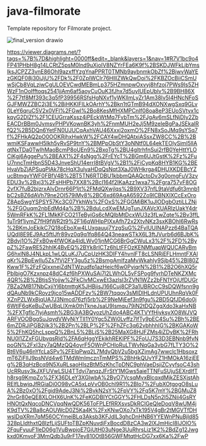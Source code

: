# java-filmorate
Template repository for Filmorate project.

![final_version drawio](https://user-images.githubusercontent.com/76499013/184540930-ad61708d-4420-4132-a91b-c6f5002cabc6.png)


https://viewer.diagrams.net/?tags=%7B%7D&highlight=0000ff&edit=_blank&layers=1&nav=1#R7V1bc9o4FP41PHbH8g14LCRtZ5psM0lnd9uXjoIV8NZYrFEa6K9f%2BSKDJWFkLjbYmslksJCPZZ3vnE86OhI9azxffYzgYnaPPRT0TMNb9aybnmkObZf%2BjwvWaYEzGKQF08j30iJjU%2FDk%2F0ZpIWClr76HlllZWkQwDoi%2FKBZOcBiiCSmUwSjCb8VqLzjwCgULOEVCwdMEBmLp375HZmnpwOxvyj8hfzoj7PWs9Is5ZHWzF1nOoIfftoqs2541jjAm6af5aoyCuOuK3fJhx7d5uyIUEpUblv%2B9BH86X%2F7tf8Mf393c3q5fP39956RSfsHgNXvf1yWKllmLyZr1Am38Iv5I4HNcNFoSGJFMWZZBC2j3E%2BiHKKIFILkOArhY%2Bkn1tGTmB94dXONXwgSxq9GLv0LeY6qruC5V2x0VFl%2FGwl%2Bo8KesMfHXMPCnIf08oa8eP3EUoSVtyx1ckqyG2DlZf%2F1CEUGrraKssz4iPEckWtMq7FvbTm%2FJgAv6mSLfNjDIy2ZbEACDrBBm0JvmsvPHPVKownBK3yh%2FnmMUH2eJj5M9zeIeBgPaJSEkaIRfQ2%2B5DQn6YetFN0UJUCqAxhVAU46Xxxj2oxmO%2FN8xSoJMq9sYSq7f%2FHkAQ2pO0OOKRjhxHwkW%2FCAY4wDHQAtxiASsxZW8CC%2B%2BwmiKSFawwH5Ikh5yRvSP9tnY%2BMPpObStY3oNNtf0L64ekTEOlySimI5lIAqtNxTDa0TwIhMaoBcmP8oUEn9%2BxoTg%2BU4gltrhfnSui2rfB0YeHttYLOCiKgj6AggePu%2BEAX1%2F4sNgg%2FrEYcT%2BGm6UJtGstK%2Fz%2FuU7nncTmHbnS5D43JnveShU14errI8tBVgV%2B1%2FiCypKq8HYB1KG%2BEHvaVbZjAPSuqPlAk78cHqX3ulyaHDqQsNqt3XaJ0WHkrga4DHUXKDEBcYZucBtmgvYWF0FBfV4B%2BT5TN6RTDBU1kbbmQAAQctoDv3g0omgFuV3zvEDU3v%2Bxj3%2FsHHPb7XX8%2BcI164f2IKaAzz1wxa7%2Fgra757vF8OG2vfX7fuB2bjzrxAIvDrnr66P1jt%2FMdQXwjlqs%2B9XV37nfL9taVdfu6t3mnb1bC2sBZ6dAVh79ne2OI579iMy8%2BC6xd69AgA6592Zo9lCBNXlXCcExOroZ8ApSwgYSPSY57Kc3C07YkhWs%2FOxS%2FGGMjBK1uJlODgbOztiLLZNi%2FGOuqm2nbEdMd4a%2B%2BduLcdXwEMJgTunJXAVcXUARIzUakY4dr5WmRFkK%2FL1MkKFCO21TeByiGs6cMQIbMtDcxWU3z3fLwZqte%2Bv3ffL1uTr9f1iymZ7fH9fWR2t9%2F1i6qWHlpPIXxAfh72x2XtvNKz3sxKBOhI6RwRs%2BKmJoEkikC7Q18oEboXw4LUxgauuj7YzgSuG%2FyIUUINAPzz64BaTQAUQdI8E9EJ9Az5ftlJfr89vz0q9q1fq864Q43neawSTkX6L3ftJVurb6d6BJbK%2Bdvj1O%2FxB0w4fWOKa4IdLWv01jnMCG6BrGgCWuLx3%2F%2FD%2BypZ%2FawRE52hhIK4BvEQ%2BYk8rICTz6hLtFFOzKENMfuapWQUCARyBmG6hxlN8J4NLkpL1wLQLuKJ7uCpUzHK3DIFY4hvnlFT8cLSNRiEFLHmntFXAlqKr%2BpEwIIu5Zs7fVj2FY3gu5z%2BsmgAmIfzaMvWkahIy9Sjb45%2BI80ZKww1F%2FzFQjxxnejZdNTWzudfp1azHeicf6w0PyiqrN%2B1%2B2O6hXQ5rPbIbigO7Kzxnpz48dC4zf6hPXWuSAi7l2LWhOL5vFSPog9fyrhDTeNKZXMc4QR%2B%2BtjsSYojjw%2FkClvMCxwEt3azlsl3rZVN1WZz2bFN1YOjUfDUGr7BZa2MB17NbCxjiYl6btmttgK5JHBjisJ166Cuj8CP3a1UBROcC9sDQWfsnn9gdQAuNb9kCRovz9jco15wADDFzv%2BW7tqqov3sMIDlHLdnUPUUhnRqVk0FXZnPZLWxBjqUA7J3Nmcd76zfj5rb%2F9NeMjEef3n9fgu%2BD5QfJD6do0j6WtIF6qKeBuZwUBqLlXmk0thTkneJsaU9Ismqu79iN2tDQZgqXdo3kaHxNB%2FXTgfIc7lyjAsmh%2BG3iA3BQyozUhZdo4ABC4KTVYfHiyksyXO8WJVQARFVOOBggSuJqydVWyNjYTlI1Y0Ygc5ZWi0Lvffz7lfTy9pEC4Su%2Bh%2BE6mZDRJiPGB2jlk3%2B2Pn%2BLP%2F%2FhZFc3q62vbhhhIG%2BKGAKoW5%2FhKQ5hcLsppQ%2BnL5%2BLjS%2B25MaXG8HJFZMs4iZDyBK%2FRhNU0l1ZZxFGUbvqsRld%2FA6qHggYEkjkhREKIPF%2FoUJ7S3D3EBNnb9fvNpoGN%2FxI3zy7aQMzQQ4oyrF5OWnPCHIoRuLTWvNqGa3vbG7fLTY3O%2Bt6V6u46nYfcLaSPv%2FElqPwq2L7MdyQbV2u5bgXZjmAg7wwclc1HbsoxzmT6ZjFlIJ9psNVd4w6TMdWmImcznTmMPS%2BhHkQUvYFZ1HMOkA16zjEEg%2B3qHzBcq9N5XuRLsaoHIszBtM5zKhcTpDNC9phVaeDsjiZCvyfsoC43shUcRRusv3kJXFUVwLSU4TTdyi7anqzJFrStY1MGws5aieTTNFuSUjuSEXrdIfTh8rsg9KmpZo%2FX36DLeY3XGlwbA%2ByO7VcsqMvxBlcqxdMjkZESXjstAhRElfLbwjqJfRGiaDi0O98vCA5xLpVvOB0chl9R1%2BIo7%2FubXOtgogO8sLuA%2Bz0xO%2Fgid9AdeJ3Ni%2BvkN2sY%2FpVY%2Fq5K7mY%2BGMuZ82hrGr80eQE8XLOHX6UnK%2FeKGDBIYCtGGY%2FHLDsN5n2I5ZNii4GsRYHNOtQxNqcoDNCVpqNwQDK56ToFPLEfRRXsvsDkRClGeQleDoqV8wUM4jK9dTV%2Ba8cAOUWcD0Z5Ka4K%2FxKNwOXo7xTk195V4gBr2tMGVTfDHwsIDqXRm7qM56OCYmeiBLq3Aksb3KFJdIL3ghcDnHNB6YYEWnPNuBjld85328pLIdthxtQ8IzfLijSUFtoTBZpKNuvdjFxBocdD8zCA3w2lXJmHicI8IJOlO%2FquFyuuF1IeD06g1VuBwpjoE7GiUtH03uNge3UuRhrsLiz1K2%2BdZg12Jwgkxd0KmvoF3MmQdb3u9rF17ey810OtB56GWFMtqtHcDG7xx6Ka%2FwP

